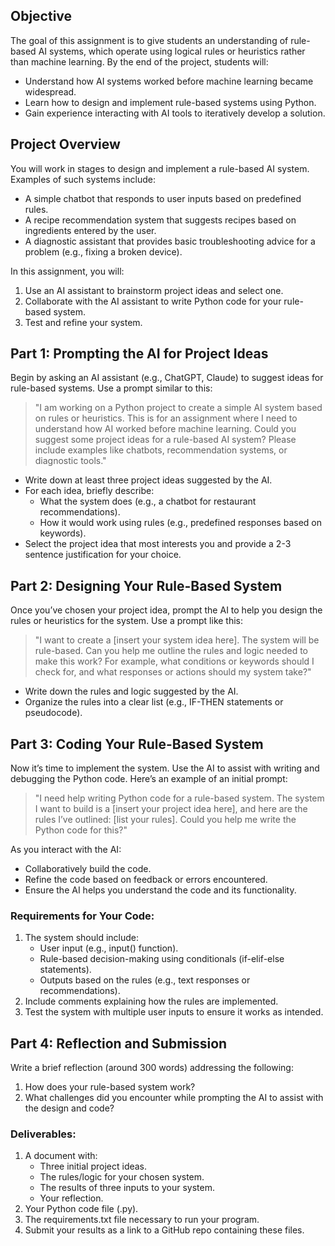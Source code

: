 ## Objective

The goal of this assignment is to give students an understanding of rule-based AI systems, which operate using logical rules or heuristics rather than machine learning. By the end of the project, students will:

- Understand how AI systems worked before machine learning became widespread.
- Learn how to design and implement rule-based systems using Python.
- Gain experience interacting with AI tools to iteratively develop a solution.

## Project Overview

You will work in stages to design and implement a rule-based AI system. Examples of such systems include:

- A simple chatbot that responds to user inputs based on predefined rules.
- A recipe recommendation system that suggests recipes based on ingredients entered by the user.
- A diagnostic assistant that provides basic troubleshooting advice for a problem (e.g., fixing a broken device).

In this assignment, you will:

1. Use an AI assistant to brainstorm project ideas and select one.
2. Collaborate with the AI assistant to write Python code for your rule-based system.
3. Test and refine your system.

## Part 1: Prompting the AI for Project Ideas

Begin by asking an AI assistant (e.g., ChatGPT, Claude) to suggest ideas for rule-based systems. Use a prompt similar to this:

> "I am working on a Python project to create a simple AI system based on rules or heuristics. This is for an assignment where I need to understand how AI worked before machine learning. Could you suggest 
> some project ideas for a rule-based AI system? Please include examples like chatbots, recommendation systems, or diagnostic tools."

- Write down at least three project ideas suggested by the AI.
- For each idea, briefly describe:
    - What the system does (e.g., a chatbot for restaurant recommendations).
    - How it would work using rules (e.g., predefined responses based on keywords).
- Select the project idea that most interests you and provide a 2-3 sentence justification for your choice.

## Part 2: Designing Your Rule-Based System

Once you’ve chosen your project idea, prompt the AI to help you design the rules or heuristics for the system. Use a prompt like this:

> "I want to create a [insert your system idea here]. The system will be rule-based. Can you help me outline the rules and logic needed to make this work? For example, what conditions or keywords should I 
> check for, and what responses or actions should my system take?"

- Write down the rules and logic suggested by the AI.
- Organize the rules into a clear list (e.g., IF-THEN statements or pseudocode).

## Part 3: Coding Your Rule-Based System

Now it’s time to implement the system. Use the AI to assist with writing and debugging the Python code. Here’s an example of an initial prompt:

> "I need help writing Python code for a rule-based system. The system I want to build is a [insert your project idea here], and here are the rules I’ve outlined: [list your rules]. Could you help me write the Python code for this?"

As you interact with the AI:

- Collaboratively build the code.
- Refine the code based on feedback or errors encountered.
- Ensure the AI helps you understand the code and its functionality.

### Requirements for Your Code:

1. The system should include:
    - User input (e.g., input() function).
    - Rule-based decision-making using conditionals (if-elif-else statements).
    - Outputs based on the rules (e.g., text responses or recommendations).
2. Include comments explaining how the rules are implemented.
3. Test the system with multiple user inputs to ensure it works as intended.

## Part 4: Reflection and Submission

Write a brief reflection (around 300 words) addressing the following:

1. How does your rule-based system work?
2. What challenges did you encounter while prompting the AI to assist with the design and code?

### Deliverables:
1. A document with:
    - Three initial project ideas.
    - The rules/logic for your chosen system.
    - The results of three inputs to your system.
    - Your reflection.
2. Your Python code file (.py).
3. The requirements.txt file necessary to run your program.
4. Submit your results as a link to a GitHub repo containing these files.